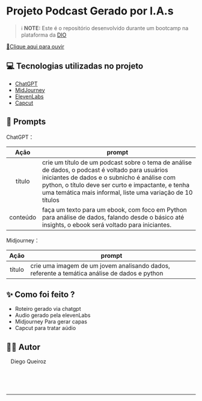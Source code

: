 # Projeto Podcast Gerado por I.A.s


 > ℹ️ **NOTE:** Este é o repositório desenvolvido durante um bootcamp na plataforma da [DIO](https://dio.me)

<a href="https://github.com/Diego-QN/prompts-for-podcast-generate-by-ia/blob/main/podcasteditado.mp3" title="View mp3 now"> 📕Clique aqui para ouvir</a>

## 💻 Tecnologias utilizadas no projeto


- [ChatGPT](https://chat.openai.com/) 
- [MidJourney](https://www.midjourney.com/app/)
- [ElevenLabs](https://beta.elevenlabs.io/)
- [Capcut](https://www.capcut.com/pt-br/)

## 🧠 Prompts


ChatGPT：

|   Ação   | prompt                                                                                                                                                                                                                                                         |
| :------: | -------------------------------------------------------------------------------------------------------------------------------------------------------------------------------------------------------------------------------------------------------------- |
|  título  | crie um título de um podcast sobre o tema de análise de dados, o podcast é voltado para usuários iniciantes de dados e o subnicho é análise com python, o título deve ser curto e impactante, e tenha uma temática mais informal, liste uma variação de 10 títulos |
| conteúdo | faça um texto para um ebook, com foco em Python para análise de dados, falando desde o básico até insights, o ebook será voltado para iniciantes. |


Midjourney：

|  Ação  | prompt                                                                                       |
| :----: | -------------------------------------------------------------------------------------------- |
| título | crie uma imagem de um jovem analisando dados, referente a temática análise de dados e python |

## ✨ Como foi feito ?

- Roteiro gerado via chatgpt
- Audio gerado pela elevenLabs
- Midjourney Para gerar capas
- Capcut para tratar aúdio


## 👨‍💻 Autor
<p>
    <p>&nbsp&nbsp&nbspDiego Queiroz<br>
    &nbsp&nbsp&nbsp
</p>
<br/><br/>

---
